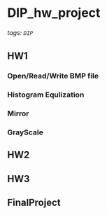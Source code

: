 # DIP_hw_project
###### tags: `DIP`


## HW1
    
### Open/Read/Write BMP file
### Histogram Equlization
### Mirror
### GrayScale

## HW2



## HW3
    
    
## FinalProject   
